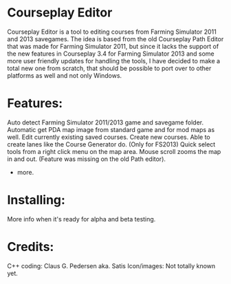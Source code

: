 Courseplay Editor
================

Courseplay Editor is a tool to editing courses from Farming Simulator 2011 and 2013 savegames.
The idea is based from the old Courseplay Path Editor that was made for Farming Simulator 2011, but since it lacks the support of the new features in Courseplay 3.4 for Farming Simulator 2013 and some more user friendly updates for handling the tools, I have decided to make a total new one from scratch, that should be possible to port over to other platforms as well and not only Windows.

Features:
================
Auto detect Farming Simulator 2011/2013 game and savegame folder.
Automatic get PDA map image from standard game and for mod maps as well.
Edit currently existing saved courses.
Create new courses.
Able to create lanes like the Course Generator do. (Only for FS2013)
Quick select tools from a right click menu on the map area.
Mouse scroll zooms the map in and out. (Feature was missing on the old Path editor).
+ more.

Installing:
================
More info when it's ready for alpha and beta testing.

Credits:
================
C++ coding: Claus G. Pedersen aka. Satis
Icon/images: Not totally known yet.
